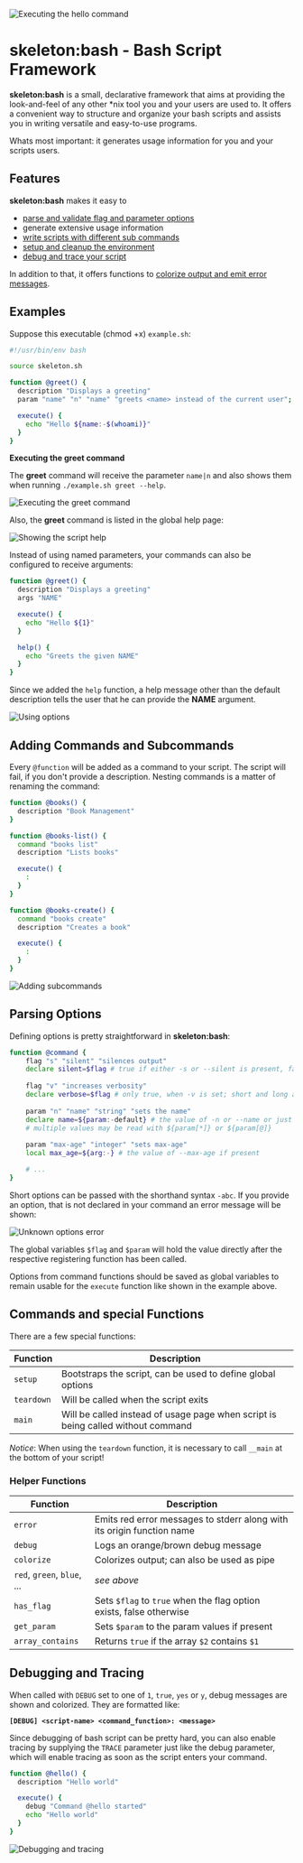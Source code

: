 ![Executing the hello command](assets/logo.png)

# skeleton:bash - Bash Script Framework

**skeleton:bash** is a small, declarative framework that aims at providing the look-and-feel of
any other *nix tool you and your users are used to.
It offers a convenient way to structure and organize your bash scripts and assists
you in writing versatile and easy-to-use programs.

Whats most important: it generates usage information for you and your scripts users.

## Features

**skeleton:bash** makes it easy to 
- [parse and validate flag and parameter options](#parsing-options)
- generate extensive usage information
- [write scripts with different sub commands](#adding-commands-and-subcommands)
- [setup and cleanup the environment](#helper-functions)
- [debug and trace your script](#debugging-and-tracing)

In addition to that, it offers functions to [colorize output and emit error messages](#helper-functions).  

## Examples
Suppose this executable (chmod +x) `example.sh`:

```bash
#!/usr/bin/env bash

source skeleton.sh

function @greet() {
  description "Displays a greeting"
  param "name" "n" "name" "greets <name> instead of the current user"; name="$param"

  execute() {
    echo "Hello ${name:-$(whoami)}"
  }
}
```

**Executing the greet command**

The **greet** command will receive the parameter `name|n` and also shows them when
running `./example.sh greet --help`.

![Executing the greet command](assets/example-1.gif)

Also, the **greet** command is listed in the global help page:

![Showing the script help](assets/example-2.png)

Instead of using named parameters, your commands can also be configured to receive
arguments:

```bash
function @greet() {
  description "Displays a greeting"
  args "NAME"

  execute() {
    echo "Hello ${1}"
  }

  help() {
    echo "Greets the given NAME"
  }
}
```

Since we added the `help` function, a help message other than the default description
tells the user that he can provide the **NAME** argument.

![Using options](assets/example-3.png)

## Adding Commands and Subcommands

Every `@function` will be added as a command to your script. The script will fail, if
you don't provide a description. Nesting commands is a matter of renaming the command:

```bash
function @books() {
  description "Book Management"
}

function @books-list() {
  command "books list"
  description "Lists books"

  execute() {
    :
  }
}

function @books-create() {
  command "books create"
  description "Creates a book"

  execute() {
    :
  }
}
```

![Adding subcommands](assets/example-4.png)

## Parsing Options

Defining options is pretty straightforward in **skeleton:bash**:
```bash
function @command {
    flag "s" "silent" "silences output"
    declare silent=$flag # true if either -s or --silent is present, false otherwise
    
    flag "v" "increases verbosity"
    declare verbose=$flag # only true, when -v is set; short and long args are interchangeable
    
    param "n" "name" "string" "sets the name"
    declare name=${param:-default} # the value of -n or --name or just 'default'
    # multiple values may be read with ${param[*]} or ${param[@]}
    
    param "max-age" "integer" "sets max-age"
    local max_age=${arg:-} # the value of --max-age if present

    # ...
}
```

Short options can be passed with the shorthand syntax `-abc`. If you provide an
option, that is not declared in your command an error message will be shown:

![Unknown options error](assets/example-5.png)

The global variables `$flag` and `$param` will hold the value directly after the
respective registering function has been called.

Options from command functions should be saved as global variables to remain usable
for the `execute` function like shown in the example above.

## Commands and special Functions

There are a few special functions:

|Function|Description|
|---|---|
|`setup`|Bootstraps the script, can be used to define global options|
|`teardown`|Will be called when the script exits|
|`main`|Will be called instead of usage page when script is being called without command |

*Notice*: When using the `teardown` function, it is necessary to call `__main` at the bottom
of your script!

### Helper Functions

|Function|Description|
|---|---|
|`error`|Emits red error messages to stderr along with its origin function name|
|`debug`|Logs an orange/brown debug message|
|`colorize`|Colorizes output; can also be used as pipe|
|`red`, `green`, `blue`, ...|*see above*|
|`has_flag`|Sets `$flag` to `true` when the flag option exists, false otherwise|
|`get_param`|Sets `$param` to the param values if present|
|`array_contains`|Returns `true` if the array `$2` contains `$1`|

## Debugging and Tracing

When called with `DEBUG` set to one of `1`, `true`, `yes` or `y`, debug messages
are shown and colorized. They are formatted like:

**`[DEBUG] <script-name> <command_function>: <message>`**

Since debugging of bash script can be pretty hard, you can also enable tracing by
supplying the `TRACE` parameter just like the debug parameter, which will enable
tracing as soon as the script enters your command.

```bash
function @hello() {
  description "Hello world"

  execute() {
    debug "Command @hello started"
    echo "Hello world"
  }
}
```

![Debugging and tracing](assets/example-6.png)
